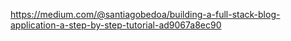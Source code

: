 https://medium.com/@santiagobedoa/building-a-full-stack-blog-application-a-step-by-step-tutorial-ad9067a8ec90
